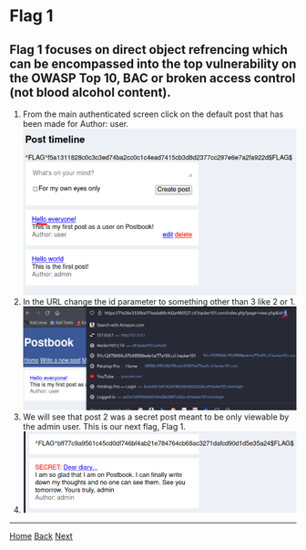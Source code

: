 # Flag 1
Flag 1 focuses on direct object refrencing which can be encompassed into the top vulnerability on the OWASP Top 10, BAC or broken access control (not blood alcohol content).
---
1. From the main authenticated screen click on the default post that has been made for Author: user.
![Post](./static/4_1.png)
2. In the URL change the id parameter to something other than 3 like 2 or 1. 
![Param](./static/4_2.png)
3. We will see that post 2 was a secret post meant to be only viewable by the admin user. This is our next flag, Flag 1. 
4. ![Flag](./static/4_3.png)

---
[Home](./Start.MD) [Back](./Flag0.ms) [Next](./Flag2.md)

